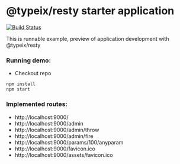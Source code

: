 # @typeix/resty starter application

[![Build Status][travis-url]][travis-img]

This is runnable example, preview of application development with @typeix/resty

### Running demo:
* Checkout repo

```npm
npm install
npm start
```


### Implemented routes:
* http://localhost:9000/
* http://localhost:9000/admin
* http://localhost:9000/admin/throw
* http://localhost:9000/admin/fire
* http://localhost:9000/params/100/anyparam
* http://localhost:9000/favicon.ico
* http://localhost:9000/assets/favicon.ico

[travis-url]: https://travis-ci.com/typeix/resty-starter.svg?branch=master
[travis-img]: https://travis-ci.com/typeix/resty-starter
